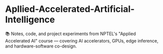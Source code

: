 # Apllied-Accelerated-Artificial-Intelligence
📚 Notes, code, and project experiments from NPTEL's "Applied Accelerated AI" course — covering AI accelerators, GPUs, edge inference, and hardware-software co-design.
